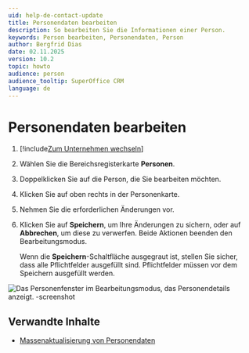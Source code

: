 ```yaml
---
uid: help-de-contact-update
title: Personendaten bearbeiten
description: So bearbeiten Sie die Informationen einer Person.
keywords: Person bearbeiten, Personendaten, Person
author: Bergfrid Dias
date: 02.11.2025
version: 10.2
topic: howto
audience: person
audience_tooltip: SuperOffice CRM
language: de
---
```


# Personendaten bearbeiten

1. [!include[Zum Unternehmen wechseln](../../learn/includes/goto-company.md)]

1. Wählen Sie die Bereichsregisterkarte **Personen**.

1. Doppelklicken Sie auf die Person, die Sie bearbeiten möchten.

1. Klicken Sie auf <i class="ph ph-pencil-simple" aria-label="Bearbeiten"></i> oben rechts in der Personenkarte.

1. Nehmen Sie die erforderlichen Änderungen vor.

1. Klicken Sie auf **Speichern**, um Ihre Änderungen zu sichern, oder auf **Abbrechen**, um diese zu verwerfen. Beide Aktionen beenden den Bearbeitungsmodus.

   Wenn die **Speichern**-Schaltfläche ausgegraut ist, stellen Sie sicher, dass alle Pflichtfelder ausgefüllt sind. Pflichtfelder müssen vor dem Speichern ausgefüllt werden.

![Das Personenfenster im Bearbeitungsmodus, das Personendetails anzeigt. -screenshot][img1]

## Verwandte Inhalte

* [Massenaktualisierung von Personendaten][8]

<!-- Referenced links -->
[8]: ../../search-options/selection/learn/howto/bulk-update.md

<!-- Referenced images -->
[img1]: ../../../media/loc/de/contact/edit-person.png
